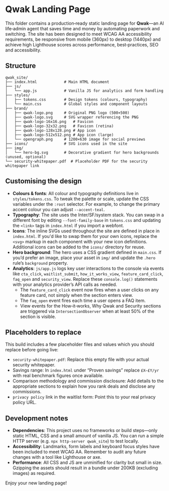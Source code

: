 # Qwak Landing Page

This folder contains a production‑ready static landing page for **Qwak**—an AI life‑admin agent that saves time and money by automating paperwork and switching.  The site has been designed to meet WCAG AA accessibility requirements, be responsive from mobile (360px) to desktop (1440px) and achieve high Lighthouse scores across performance, best‑practices, SEO and accessibility.

## Structure

```
qwak_site/
├── index.html            # Main HTML document
├── js/
│   └── app.js            # Vanilla JS for analytics and form handling
├── styles/
│   ├── tokens.css        # Design tokens (colours, typography)
│   └── main.css          # Global styles and component layouts
├── brand/
│   ├── qwak-logo.png     # Original PNG logo (500×500)
│   ├── qwak-logo.svg     # SVG wrapper referencing the PNG
│   ├── qwak-logo-16x16.png   # Favicon
│   ├── qwak-logo-32x32.png   # Favicon (retina)
│   ├── qwak-logo-128x128.png # App icon
│   ├── qwak-logo-512x512.png # App icon (large)
│   └── opengraph.png     # 1200×630 image for social previews
├── icons/                # SVG icons used in the site
├── img/
│   └── hero-bg.svg       # Decorative gradient for hero backgrounds (unused, optional)
└── security-whitepaper.pdf  # Placeholder PDF for the security whitepaper link
```

## Customising the design

- **Colours & fonts**: All colour and typography definitions live in `styles/tokens.css`.  To tweak the palette or scale, update the CSS variables under the `:root` selector.  For example, to change the primary accent colour you can adjust `--accent-teal`.
- **Typography**: The site uses the Inter/SF/system stack.  You can swap in a different font by editing `--font-family-base` in `tokens.css` and updating the `<link>` tags in `index.html` if you import a webfont.
- **Icons**: The inline SVGs used throughout the site are defined in place in `index.html`.  If you'd like to swap them for your own icons, replace the `<svg>` markup in each component with your new icon definitions.  Additional icons can be added to the `icons/` directory for reuse.
- **Hero background**: The hero uses a CSS gradient defined in `main.css`.  If you’d prefer an image, place your asset in `img/` and update the `.hero` rule’s `background` property.
- **Analytics**: `js/app.js` logs key user interactions to the console via events like `cta_click`, `waitlist_submit`, `how_it_works_view`, `feature_card_click`, `faq_open` and `security_view`.  Replace these `console.log()` statements with your analytics provider’s API calls as needed.
  - The `feature_card_click` event now fires when a user clicks on any feature card, not simply when the section enters view.
  - The `faq_open` event fires each time a user opens a FAQ item.
  - View events for the How‑it‑works, Why Qwak and Security sections are triggered via `IntersectionObserver` when at least 50% of the section is visible.

## Placeholders to replace

This build includes a few placeholder files and values which you should replace before going live:

- `security-whitepaper.pdf`: Replace this empty file with your actual security whitepaper.
- Savings range: In `index.html` under “Proven savings” replace `£X–£Y/yr` with real benchmark figures once available.
- Comparison methodology and commission disclosure: Add details to the appropriate sections to explain how you rank deals and disclose any commissions.
- `privacy policy` link in the waitlist form: Point this to your real privacy policy URL.

## Development notes

* **Dependencies**: This project uses no frameworks or build steps—only static HTML, CSS and a small amount of vanilla JS.  You can run a simple HTTP server (e.g. `npx http-server qwak_site`) to test locally.
* **Accessibility**: Landmarks, form labels and keyboard focus styles have been included to meet WCAG AA.  Remember to audit any future changes with a tool like Lighthouse or axe.
* **Performance**: All CSS and JS are unminified for clarity but small in size.  Gzipping the assets should result in a bundle under 200KB (excluding images) as required.

Enjoy your new landing page!